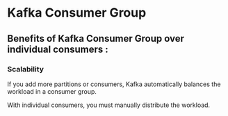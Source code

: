 # Kafka Consumer Group

## Benefits of Kafka Consumer Group over individual consumers :

### Scalability

If you add more partitions or consumers, Kafka automatically balances the workload in a consumer group.

With individual consumers, you must manually distribute the workload.

